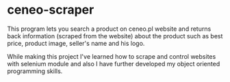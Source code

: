 # ceneo-scraper

This program lets you search a product on ceneo.pl website and returns back information (scraped from the website) about the product such as best price, product image, seller's name and his logo.

While making this project I've learned how to scrape and control websites with selenium module and also I have further developed my object oriented programming skills.
